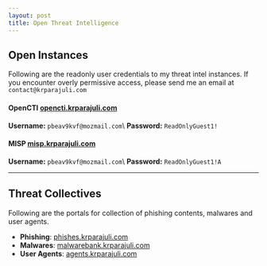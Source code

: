 ```yaml
---
layout: post
title: Open Threat Intelligence
---
```



## Open Instances

Following are the readonly user credentials to my threat intel instances. If you encounter overly permissive access, please send me an email at `contact@krparajuli.com`

#### OpenCTI [opencti.krparajuli.com](https://opencti.krparajuli.com)
**Username:** `pbeav9kvf@mozmail.com`\\
**Password:** `ReadOnlyGuest1!` 

#### MISP [misp.krparajuli.com](https://misp.krparajuli.com)
**Username:** `pbeav9kvf@mozmail.com`\\
**Password:** `ReadOnlyGuest1!A` 

-----------------------

## Threat Collectives

Following are the portals for collection of phishing contents, malwares and user agents.

* **Phishing**: [phishes.krparajuli.com](https://phishes.krparajuli.com)
* **Malwares**: [malwarebank.krparajuli.com](https://phishes.krparajuli.com)
* **User Agents**: [agents.krparajuli.com](https://agents.krparajuli.com)